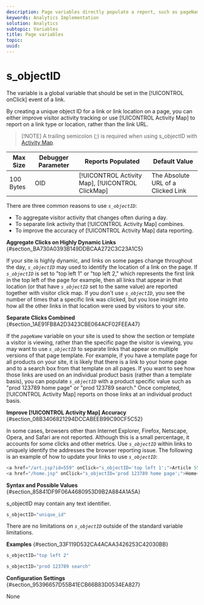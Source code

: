 ```yaml
---
description: Page variables directly populate a report, such as pageName, List Props, List Variables, and so on.
keywords: Analytics Implementation
solution: Analytics
subtopic: Variables
title: Page variables
topic:
uuid:
---
```


# s_objectID

The  variable is a global variable that should be set in the [!UICONTROL onClick] event of a link.


<!-- 

s_objectID.xml

 -->

By creating a unique object ID for a link or link location on a page, you can either improve visitor activity tracking or use [!UICONTROL Activity Map] to report on a link type or location, rather than the link URL.

> [!NOTE] A trailing semicolon (;) is required when using s_objectID with [Activity Map](https://marketing.adobe.com/resources/help/en_US/analytics/activitymap/activitymap-link-tracking-use-case.html).

|  Max Size  | Debugger Parameter  | Reports Populated  | Default Value  |
|---|---|---|---|
|  100 Bytes  | OID  | [!UICONTROL Activity Map], [!UICONTROL ClickMap]  | The Absolute URL of a Clicked Link  |

There are three common reasons to use *`s_objectID`*:

* To aggregate visitor activity that changes often during a day.
* To separate link activity that [!UICONTROL Activity Map] combines.
* To improve the accuracy of [!UICONTROL Activity Map] data reporting.

**Aggregate Clicks on Highly Dynamic Links** {#section_BA730A0393B149DDBCAA272C3C23A1C5}

If your site is highly dynamic, and links on some pages change throughout the day, *`s_objectID`* may used to identify the location of a link on the page. If *`s_objectID`* is set to "top left 1" or "top left 2," which represents the first link in the top left of the page for example, then all links that appear in that location (or that have *`s_objectID`* set to the same value) are reported together with visitor click map. If you don't use *`s_objectID`*, you see the number of times that a specific link was clicked, but you lose insight into how all the other links in that location were used by visitors to your site.

**Separate Clicks Combined** {#section_1AE91FB8A2D3423CBE064ACF02FEEA47}

If the *`pageName`* variable on your site is used to show the section or template a visitor is viewing, rather than the specific page the visitor is viewing, you may want to use *`s_objectID`* to separate links that appear on multiple versions of that page template. For example, if you have a template page for all products on your site, it is likely that there is a link to your home page and to a search box from that template on all pages. If you want to see how those links are used on an individual product basis (rather than a template basis), you can populate *`s_objectID`* with a product specific value such as "prod 123789 home page" or "prod 123789 search." Once completed, [!UICONTROL Activity Map] reports on those links at an individual product basis.

**Improve [!UICONTROL Activity Map] Accuracy** {#section_08B3406821294DCCABEEB99C90CF5C52}

In some cases, browsers other than Internet Explorer, Firefox, Netscape, Opera, and Safari are not reported. Although this is a small percentage, it accounts for some clicks and other metrics. Use *`s_objectID`* within links to uniquely identify the addresses the browser reporting issue. The following is an example of how to update your links to use *`s_objectID`*:

```js
<a href="/art.jsp?id=559" onClick="s_objectID='top left 1';">Article 559</a> 
<a href="/home.jsp" onClick="s_objectID='prod 123789 home page';">Home</a> 

```

**Syntax and Possible Values** {#section_85841DF9F06A4680953D9B2A884A1A5A}

s_objectID may contain any text identifier.

```js
s_objectID="unique_id" 

```

There are no limitations on *`s_objectID`* outside of the standard variable limitations.

**Examples** {#section_33F119D532CA4ACAA3426253C42030BB}

```js
s_objectID="top left 2" 

```

```js
s_objectID="prod 123789 search"
```

**Configuration Settings** {#section_95396657D55B41ECB66B83D0534EA827}

None 
